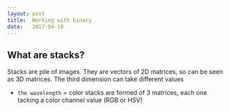 ```yaml
---
layout: post
title:  Working with binary
date:   2017-04-10
---
```


## What are stacks? 

Stacks are pile of images. They are vectors of 2D matrices, so can be seen as 3D matrices. The third dimension can take different values

- `the wavelength` = color stacks are formed of 3 matrices, each one tacking a color channel value (RGB or HSV)
